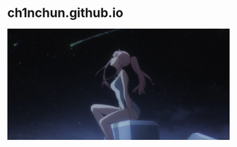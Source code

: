# ch1nchun.github.io
<p align="center">
  <img src="./images/img001.png" alt=" " width="1920">
</p>
